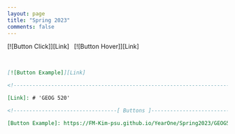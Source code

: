 ```yaml
---
layout: page
title: "Spring 2023"
comments: false
---
```


[![Button Click]][Link] 
[![Button Hover]][Link] 

<br>

```markdown
[![Button Example]][Link]
```

```markdown
<!----------------------------------------------------------------------------->
```

```markdown
[Link]: # 'GEOG 520'
```

```markdown
<!---------------------------------[ Buttons ]--------------------------------->
```

```markdown
[Button Example]: https://FM-Kim-psu.github.io/YearOne/Spring2023/GEOG520
```



<br>
<br>
